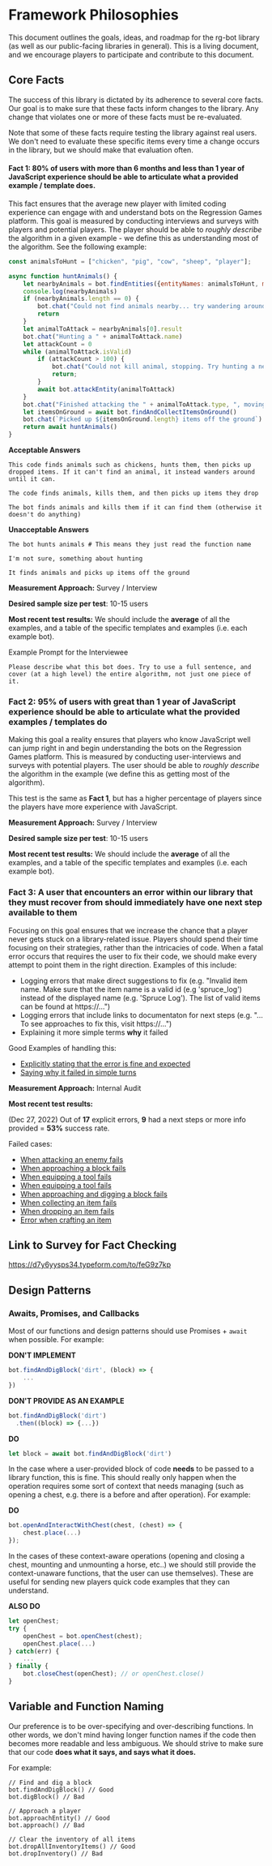 # Framework Philosophies

This document outlines the goals, ideas, and roadmap for the rg-bot library (as well as our public-facing libraries in general). This is a living document, and we encourage players to participate and contribute to this document.

## Core Facts

The success of this library is dictated by its adherence to several core facts. Our goal is to make sure that these facts inform changes to the library. Any change that violates one or more of these facts must be re-evaluated.

Note that some of these facts require testing the library against real users. We don't need to evaluate these specific items every time a change occurs in the library, but we should make that evaluation often.

#### Fact 1: 80% of users with more than 6 months and less than 1 year of JavaScript experience should be able to articulate what a provided example / template does.
This fact ensures that the average new player with limited coding experience can engage with and understand bots on the Regression Games platform. This goal is measured by conducting interviews and surveys with players and potential players. The player should be able to _roughly describe_ the algorithm in a given example - we define this as understanding most of the algorithm. See the following example:

```javascript
const animalsToHunt = ["chicken", "pig", "cow", "sheep", "player"];

async function huntAnimals() {
    let nearbyAnimals = bot.findEntities({entityNames: animalsToHunt, maxDistance: 100});
    console.log(nearbyAnimals)
    if (nearbyAnimals.length == 0) {
        bot.chat("Could not find animals nearby... try wandering around first with `bot.wander()`")
        return
    }
    let animalToAttack = nearbyAnimals[0].result
    bot.chat("Hunting a " + animalToAttack.name)
    let attackCount = 0
    while (animalToAttack.isValid) 
        if (attackCount > 100) {
            bot.chat("Could not kill animal, stopping. Try hunting a new animal.")
            return;
        }
        await bot.attackEntity(animalToAttack)
    }
    bot.chat("Finished attacking the " + animalToAttack.type, ", moving on the next victim")
    let itemsOnGround = await bot.findAndCollectItemsOnGround()
    bot.chat(`Picked up ${itemsOnGround.length} items off the ground`)
    return await huntAnimals()
}

```

**Acceptable Answers**

```
This code finds animals such as chickens, hunts them, then picks up dropped items. If it can't find an animal, it instead wanders around until it can.
```
```
The code finds animals, kills them, and then picks up items they drop
```
```
The bot finds animals and kills them if it can find them (otherwise it doesn't do anything)
```

**Unacceptable Answers**
```
The bot hunts animals # This means they just read the function name
```
```
I'm not sure, something about hunting
```
```
It finds animals and picks up items off the ground
```

**Measurement Approach:** Survey / Interview

**Desired sample size per test**: 10-15 users

**Most recent test results:** We should include the **average** of all the examples, and a table of the specific templates and examples (i.e. each example bot).

Example Prompt for the Interviewee
```
Please describe what this bot does. Try to use a full sentence, and cover (at a high level) the entire algorithm, not just one piece of it.
```

### Fact 2: 95% of users with great than 1 year of JavaScript experience should be able to articulate what the provided examples / templates do
Making this goal a reality ensures that players who know JavaScript well can jump right in and begin understanding the bots on the Regression Games platform. This is measured by conducting user-interviews and surveys with potential players. The user should be able to _roughly describe_ the algorithm in the example (we define this as getting most of the algorithm).

This test is the same as **Fact 1**, but has a higher percentage of players since the players have more experience with JavaScript.

**Measurement Approach:** Survey / Interview

**Desired sample size per test**: 10-15 users

**Most recent test results:** We should include the **average** of all the examples, and a table of the specific templates and examples (i.e. each example bot).


### Fact 3: A user that encounters an error within our library that they must recover from should immediately have one next step available to them
Focusing on this goal ensures that we increase the chance that a player never gets stuck on a library-related issue. Players should spend their time focusing on their strategies, rather than the intricacies of code. When a fatal error occurs that requires the user to fix their code, we should make every attempt to point them in the right direction. Examples of this include:
* Logging errors that make direct suggestions to fix (e.g. "Invalid item name. Make sure that the item name is a valid id (e.g 'spruce_log') instead of the displayed name (e.g. 'Spruce Log'). The list of valid items can be found at https://...")
* Logging errors that include links to documentaton for next steps (e.g. "... To see approaches to fix this, visit https://...")
* Explaining it more simple terms **why** it failed

Good Examples of handling this:
* [Explicitly stating that the error is fine and expected](https://github.com/Regression-Games/RegressionBot/blob/e2bddcc37950a9f2ee5718ff5aa4dda549c5f008/lib/RGBot.js#L1088)
* [Saying why it failed in simple turns](https://github.com/Regression-Games/RegressionBot/blob/e2bddcc37950a9f2ee5718ff5aa4dda549c5f008/lib/RGBot.js#L1102)

**Measurement Approach:** Internal Audit

**Most recent test results:** 

(Dec 27, 2022) Out of **17** explicit errors, **9** had a next steps or more info provided = **53%** success rate.

Failed cases:
* [When attacking an enemy fails](https://github.com/Regression-Games/RegressionBot/blob/e2bddcc37950a9f2ee5718ff5aa4dda549c5f008/lib/RGBot.js#L735)
* [When approaching a block fails](https://github.com/Regression-Games/RegressionBot/blob/e2bddcc37950a9f2ee5718ff5aa4dda549c5f008/lib/RGBot.js#L956)
* [When equipping a tool fails](https://github.com/Regression-Games/RegressionBot/blob/e2bddcc37950a9f2ee5718ff5aa4dda549c5f008/lib/RGBot.js#L1005)
* [When equipping a tool fails](https://github.com/Regression-Games/RegressionBot/blob/e2bddcc37950a9f2ee5718ff5aa4dda549c5f008/lib/RGBot.js#L1099)
* [When approaching and digging a block fails](https://github.com/Regression-Games/RegressionBot/blob/e2bddcc37950a9f2ee5718ff5aa4dda549c5f008/lib/RGBot.js#L1172)
* [When collecting an item fails](https://github.com/Regression-Games/RegressionBot/blob/e2bddcc37950a9f2ee5718ff5aa4dda549c5f008/lib/RGBot.js#L1332)
* [When dropping an item fails](https://github.com/Regression-Games/RegressionBot/blob/e2bddcc37950a9f2ee5718ff5aa4dda549c5f008/lib/RGBot.js#L1417)
* [Error when crafting an item](https://github.com/Regression-Games/RegressionBot/blob/e2bddcc37950a9f2ee5718ff5aa4dda549c5f008/lib/RGBot.js#L1498)

## Link to Survey for Fact Checking

https://d7y6yysps34.typeform.com/to/feG9z7kp

## Design Patterns

### Awaits, Promises, and Callbacks

Most of our functions and design patterns should use Promises + `await` when possible. For example:

**DON'T IMPLEMENT**
```javascript
bot.findAndDigBlock('dirt', (block) => {
    ...
})
```
**DON'T PROVIDE AS AN EXAMPLE**
```javascript
bot.findAndDigBlock('dirt')
  .then((block) => {...})
```

**DO**
```javascript
let block = await bot.findAndDigBlock('dirt')
```

In the case where a user-provided block of code **needs** to be passed to a library function, this is fine. This should really only happen when the operation requires some sort of context that needs managing (such as opening a chest, e.g. there is a before and after operation). For example:

**DO**
```javascript
bot.openAndInteractWithChest(chest, (chest) => {
    chest.place(...)
});
```

In the cases of these context-aware operations (opening and closing a chest, mounting and unmounting a horse, etc..) we should still provide the context-unaware functions, that the user can use themselves). These are useful for sending new players quick code examples that they can understand.

**ALSO DO**
```javascript
let openChest;
try {
    openChest = bot.openChest(chest);
    openChest.place(...)
} catch(err) {
    ...
} finally {
    bot.closeChest(openChest); // or openChest.close()
}
```

## Variable and Function Naming

Our preference is to be over-specifying and over-describing functions. In other words, we don't mind having longer function names if the code then becomes more readable and less ambiguous. We should strive to make sure that our code **does what it says, and says what it does.**

For example:

```
// Find and dig a block
bot.findAndDigBlock() // Good
bot.digBlock() // Bad

// Approach a player
bot.approachEntity() // Good
bot.approach() // Bad

// Clear the inventory of all items
bot.dropAllInventoryItems() // Good
bot.dropInventory() // Bad
```
